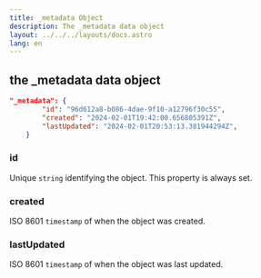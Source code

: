 ```yaml
---
title: _metadata Object
description: The _metadata data object
layout: ../../../layouts/docs.astro
lang: en
---
```


## the _metadata data object

```json
"_metadata": {
        "id": "96d612a8-b086-4dae-9f10-a12796f30c55",
        "created": "2024-02-01T19:42:00.656805391Z",
        "lastUpdated": "2024-02-01T20:53:13.381944294Z",
    }
```

### id
Unique `string` identifying the object.  This property is always set.

### created
ISO 8601 `timestamp` of when the object was created.

### lastUpdated
ISO 8601 `timestamp` of when the object was last updated.